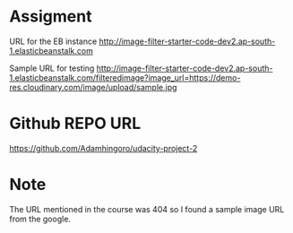 # Assigment 

URL for the EB instance 
http://image-filter-starter-code-dev2.ap-south-1.elasticbeanstalk.com


Sample URL for testing
http://image-filter-starter-code-dev2.ap-south-1.elasticbeanstalk.com/filteredimage?image_url=https://demo-res.cloudinary.com/image/upload/sample.jpg

# Github REPO URL 

https://github.com/Adamhingoro/udacity-project-2

# Note 
The URL mentioned in the course was 404 so I found a sample image URL from the google. 

